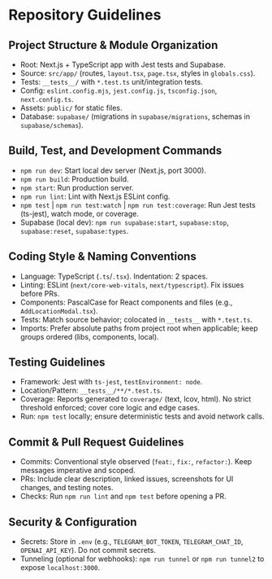 # Repository Guidelines

## Project Structure & Module Organization
- Root: Next.js + TypeScript app with Jest tests and Supabase.
- Source: `src/app/` (routes, `layout.tsx`, `page.tsx`, styles in `globals.css`).
- Tests: `__tests__/` with `*.test.ts` unit/integration tests.
- Config: `eslint.config.mjs`, `jest.config.js`, `tsconfig.json`, `next.config.ts`.
- Assets: `public/` for static files.
- Database: `supabase/` (migrations in `supabase/migrations`, schemas in `supabase/schemas`).

## Build, Test, and Development Commands
- `npm run dev`: Start local dev server (Next.js, port 3000).
- `npm run build`: Production build.
- `npm start`: Run production server.
- `npm run lint`: Lint with Next.js ESLint config.
- `npm test` | `npm run test:watch` | `npm run test:coverage`: Run Jest tests (ts-jest), watch mode, or coverage.
- Supabase (local dev): `npm run supabase:start`, `supabase:stop`, `supabase:reset`, `supabase:types`.

## Coding Style & Naming Conventions
- Language: TypeScript (`.ts`/`.tsx`). Indentation: 2 spaces.
- Linting: ESLint (`next/core-web-vitals`, `next/typescript`). Fix issues before PRs.
- Components: PascalCase for React components and files (e.g., `AddLocationModal.tsx`).
- Tests: Match source behavior; colocated in `__tests__` with `*.test.ts`.
- Imports: Prefer absolute paths from project root when applicable; keep groups ordered (libs, components, local).

## Testing Guidelines
- Framework: Jest with `ts-jest`, `testEnvironment: node`.
- Location/Pattern: `__tests__/**/*.test.ts`.
- Coverage: Reports generated to `coverage/` (text, lcov, html). No strict threshold enforced; cover core logic and edge cases.
- Run: `npm test` locally; ensure deterministic tests and avoid network calls.

## Commit & Pull Request Guidelines
- Commits: Conventional style observed (`feat:`, `fix:`, `refactor:`). Keep messages imperative and scoped.
- PRs: Include clear description, linked issues, screenshots for UI changes, and testing notes.
- Checks: Run `npm run lint` and `npm test` before opening a PR.

## Security & Configuration
- Secrets: Store in `.env` (e.g., `TELEGRAM_BOT_TOKEN`, `TELEGRAM_CHAT_ID`, `OPENAI_API_KEY`). Do not commit secrets.
- Tunneling (optional for webhooks): `npm run tunnel` or `npm run tunnel2` to expose `localhost:3000`.
